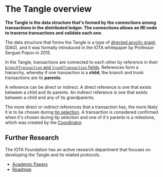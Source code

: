 # The Tangle overview

**The Tangle is the data structure that's formed by the connections among transactions in the distributed ledger. The connections allows an IRI node to traverse transactions and validate each one.**

The data structure that forms the Tangle is a type of [directed acyclic graph](https://en.wikipedia.org/wiki/Directed_acyclic_graph) (DAG), and it was formally introduced in the IOTA whitepaper by Professor Serguei Popov in 2015.

In the Tangle, transactions are connected to each other by reference in their [`branchTransaction` and `trunkTransaction` fields](root://iota-basics/0.1/references/structure-of-a-transaction.md). References form a hierarchy, whereby if one transaction is a **child**, the branch and trunk transactions are its **parents**.

A reference can be direct or indirect. A direct reference is one that exists between a child and its parents. An indirect reference is one that exists between a child and any of its grandparents.

The more direct or indirect references that a transaction has, the more likely it is to be chosen during [tip selection](../concepts/tip-selection.md). A transaction is considered confirmed when it's chosen during tip selection and one of it's parents is a milestone, which was created by the [Coordinator](../concepts/the-coordinator.md).

## Further Research

The IOTA Foundation has an active research department that focuses on developing the Tangle and its related protocols.

* [Academic Papers](https://www.iota.org/research/academic-papers)
* [Roadmap](https://www.iota.org/research/roadmap)
